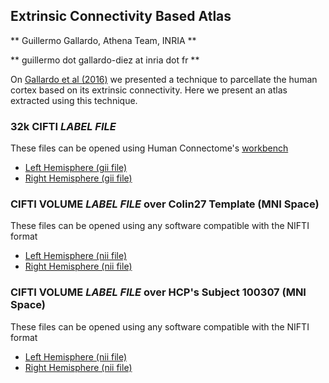 ## Extrinsic Connectivity Based Atlas

** Guillermo Gallardo, Athena Team, INRIA **

** guillermo dot gallardo-diez at inria dot fr **

On [Gallardo et al (2016)](https://hal.archives-ouvertes.fr/hal-01358436/file/Gallardo.pdf) we presented a technique to parcellate the human cortex based on its extrinsic connectivity. Here we present an atlas extracted using this technique.

### 32k CIFTI *LABEL* _FILE_
These files can be opened using Human Connectome's [workbench](https://www.humanconnectome.org/software/connectome-workbench.html)

- [Left Hemisphere (gii file)](files/EC_atlas.L.32k.label.gii)
- [Right Hemisphere (gii file)](files/EC_atlas.L.32k.label.gii)

### CIFTI VOLUME *LABEL* _FILE_ over Colin27 Template (MNI Space)
These files can be opened using any software compatible with the NIFTI format

- [Left Hemisphere (nii file)](files/EC_atlas.L.colin27.label.nii)
- [Right Hemisphere (nii file)](files/EC_atlas.R.colin27.label.nii)

### CIFTI VOLUME *LABEL* _FILE_ over HCP's Subject 100307 (MNI Space)
These files can be opened using any software compatible with the NIFTI format

- [Left Hemisphere (nii file)](files/EC_atlas.L.100307.label.nii)
- [Right Hemisphere (nii file)](files/EC_atlas.R.100307.label.nii)
